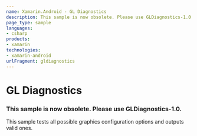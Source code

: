 ```yaml
---
name: Xamarin.Android - GL Diagnostics
description: This sample is now obsolete. Please use GLDiagnostics-1.0. This sample tests all possible graphics configuration options and outputs valid ones.
page_type: sample
languages:
- csharp
products:
- xamarin
technologies:
- xamarin-android
urlFragment: gldiagnostics
---
```

# GL Diagnostics

### This sample is now obsolete. Please use GLDiagnostics-1.0.

This sample tests all possible graphics configuration
options and outputs valid ones.
